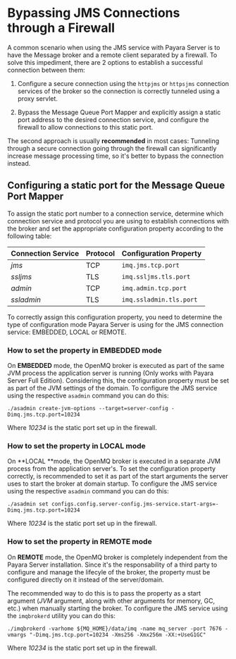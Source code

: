 # Bypassing JMS Connections through a Firewall

A common scenario when using the JMS service with Payara Server is to have the Message broker and a remote client separated by a firewall. To solve this impediment, there are 2 options to establish a successful connection between them:

1. Configure a secure connection using the `httpjms` or `httpsjms` connection services of the broker so the connection is correctly tunneled using a proxy servlet.

2. Bypass the Message Queue Port Mapper and explicitly assign a static port address to the desired connection service, and configure the firewall to allow connections to this static port.

The second approach is usually **recommended** in most cases: Tunneling through a secure connection going through the firewall can significantly increase message processing time, so it's better to bypass the connection instead.

## Configuring a static port for the Message Queue Port Mapper

To assign the static port number to a connection service, determine which connection service and protocol you are using to establish connections with the broker and set the appropriate configuration property according to the following table:

| Connection Service | Protocol | Configuration Property |
| :--- | :--- | :--- |
| _jms_ | TCP | `imq.jms.tcp.port` |
| _ssljms_ | TLS | `imq.ssljms.tls.port` |
| _admin_ | TCP | `imq.admin.tcp.port` |
| _ssladmin_ | TLS | `imq.ssladmin.tls.port` |

To correctly assign this configuration property, you need to determine the type of configuration mode Payara Server is using for the JMS connection service: EMBEDDED, LOCAL or REMOTE.

### How to set the property in EMBEDDED mode

On **EMBEDDED** mode, the OpenMQ broker is executed as part of the same JVM process the application server is running \(Only works with Payara Server Full Edition\). Considering this, the configuration property must be set as part of the JVM settings of the domain. To configure the JMS service using the respective `asadmin` command you can do this:

```
./asadmin create-jvm-options --target=server-config -Dimq.jms.tcp.port=10234
```

Where _10234_ is the static port set up in the firewall.

### How to set the property in LOCAL mode

On **LOCAL **mode, the OpenMQ broker is executed in a separate JVM process from the application server's. To set the configuration property correctly, is recommended to set it as part of the start arguments the server uses to start the broker at domain startup. To configure the JMS service using the respective `asadmin` command you can do this:

```
./asadmin set configs.config.server-config.jms-service.start-args=-Dimq.jms.tcp.port=10234

```

Where _10234_ is the static port set up in the firewall.

### How to set the property in REMOTE mode

On **REMOTE** mode, the OpenMQ broker is completely independent from the Payara Server installation. Since it's the responsability of a third party to configure and manage the lifecyle of the broker, the property must be configured directly on it instead of the server/domain. 

The recommended way to do this is to pass the property as a start argument (_JVM_ argument, along with other arguments for memory, GC, etc.) when manually starting the broker. To configure the JMS service using the `imqbrokerd` utility you can do this:

```
./imqbrokerd -varhome ${MQ_HOME}/data/imq -name mq_server -port 7676 -vmargs "-Dimq.jms.tcp.port=10234 -Xms256 -Xmx256m -XX:+UseG1GC"
```

Where _10234_ is the static port set up in the firewall.